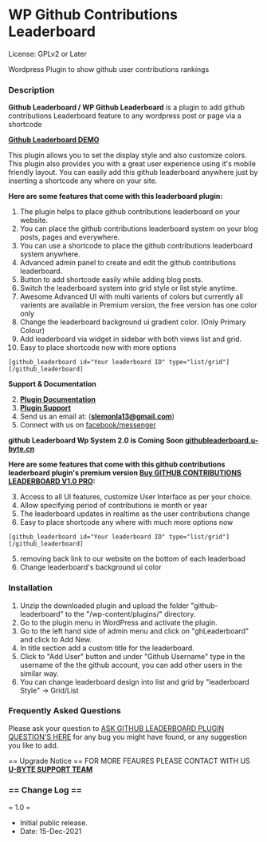 
#  WP Github Contributions Leaderboard 
License: GPLv2 or Later

Wordpress Plugin to show github user contributions rankings

###  Description
**Github Leaderboard / WP Github Leaderboard**  is a plugin to add github contributions Leaderboard feature to any wordpress post or page via a shortcode

[**Github Leaderboard DEMO**](https://uestc.cl.2times180.com/apps/hellopress/index.php/2021/12/15/github-leaderboard-demo/)

This plugin allows you to set the display style and also customize colors.
This plugin also provides you with a great user experience using it's mobile friendly layout. You can easily add this github leaderboard anywhere just by inserting a shortcode any where on your site.

**Here are some features that come with this leaderboard plugin:**

1. The plugin helps to place github contributions leaderboard on your website.
1. You can place the github contributions leaderboard system on your blog posts, pages and everywhere.
1. You can use a shortcode to place the github contributions leaderboard system anywhere.
1. Advanced admin panel to create and edit the github contributions leaderboard.
1. Button to add shortcode easily while adding blog posts.
1. Switch the leaderboard system into grid style or list style anytime.
1. Awesome Advanced UI with multi varients of colors but currently all varients are available in Premium version, the free version has one color only
1. Change the leaderboard background ui gradient color. (Only Primary Colour)
1. Add leaderboard via widget in sidebar with both views list and grid.
1. Easy to place shortcode now with more options 

``` 
[github_leaderboard id="Your leaderboard ID" type="list/grid"][/github_leaderboard] 
```

**Support & Documentation**

2. [**Plugin Documentation**](https://u-byte.cn/plugins/ghleaderboard/v1/demo/documentation/)
2. [**Plugin Support**](https://www.u-byte.cn/)
2. Send us an email at: (**slemonla13@gmail.com**)
2. Connect with us on [facebook/messenger](https://facebook.com/u-byte)

**github Leaderboard Wp System 2.0 is Coming Soon [githubleaderboard.u-byte.cn](https://githubleaderboard.u-byte.cn)**

**Here are some features that come with this github contributions leaderboard plugin's premium version [Buy GITHUB CONTRIBUTIONS LEADERBOARD V1.0 PRO](https://u-byte.cn/product/ghleaderboard-pro/):**

3. Access to all UI features, customize User Interface as per your choice.
3. Allow specifying period of contributions ie  month or year 
3. The leaderboard updates in realtime as the user contributions change
3. Easy to place shortcode any where with much more options now 

```
[github_leaderboard id="Your leaderboard ID" type="list/grid"][/github_leaderboard]
```
5. removing back link to our website on the bottom of each leaderboad
6. Change leaderboard's background ui color

### Installation

1. Unzip the downloaded plugin and upload the folder "github-leaderboard" to the "/wp-content/plugins/" directory.
1. Go to the plugin menu in WordPress and activate the plugin.
1. Go to the left hand side of admin menu and click on "ghLeaderboard" and click to Add New.
1. In title section add a custom title for the leaderboard.
1. Click to "Add User" button and under "Github Username" type in the username of the the github account,  you can add other users in the similar way.
1. You can change leaderboard design into list and grid by "leaderboard Style" -> Grid/List


### Frequently Asked Questions

Please ask your question to [ASK GITHUB LEADERBOARD PLUGIN QUESTION'S HERE](https://u-byte.com/plugins/faq) for any bug you might have found, or any suggestion you like to add.

== Upgrade Notice ==
FOR MORE FEAURES PLEASE CONTACT WITH US [**U-BYTE SUPPORT TEAM**](https://u-byte.com/plugins/faq)

### == Change Log ==

= 1.0 =
* Initial public release. 
* Date: 15-Dec-2021

